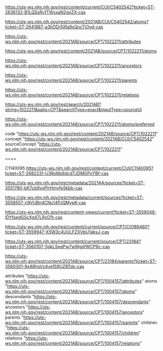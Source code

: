 https://uts-ws.nlm.nih.gov/rest/content/current/CUI/C5402542?ticket=ST-2636132-B1LQSsRvfTWxxaN2gvZX-cas

https://uts-ws.nlm.nih.gov/rest/content/2021AB/CUI/C5402542/atoms?ticket=ST-2641887-a3hDDrSjRa9sQncTiOvd-cas

https://uts-ws.nlm.nih.gov/rest/content/2021AB/source/CPT/1022211/attributes

https://uts-ws.nlm.nih.gov/rest/content/2021AB/source/CPT/1022211/atoms

https://uts-ws.nlm.nih.gov/rest/content/2021AB/source/CPT/1022211/ancestors

https://uts-ws.nlm.nih.gov/rest/content/2021AB/source/CPT/1022211/parents

https://uts-ws.nlm.nih.gov/rest/content/2021AB/source/CPT/1022211/relations

https://uts-ws.nlm.nih.gov/rest/search/2021AB?string=1022211&sabs=CPT&searchType=exact&inputType=sourceUi

https://uts-ws.nlm.nih.gov/rest/content/2021AB/source/CPT/1022211/atoms/preferred

code	"https://uts-ws.nlm.nih.gov/rest/content/2021AB/source/CPT/1022211"
concept	"https://uts-ws.nlm.nih.gov/rest/content/2021AB/CUI/C5402542"
sourceConcept	"https://uts-ws.nlm.nih.gov/rest/content/2021AB/source/CPT/1022211"

====

C1140095 
https://uts-ws.nlm.nih.gov/rest/content/current/CUI/C1140095?ticket=ST-2682231-U3RsMs6dcdTJDMGPxYBf-cas

https://uts-ws.nlm.nih.gov/rest/metadata/2021AA/sources?ticket=ST-3551780-bK7cb9voPirHmyfp5kbb-cas

https://uts-ws.nlm.nih.gov/rest/metadata/current/sources?ticket=ST-3558557-ri9VUBn4CNu14PJQMypK-cas

https://uts-ws.nlm.nih.gov/rest/content-views/current?ticket=ST-3559049-lDYfsedGScXg47LRxO1t-cas

https://uts-ws.nlm.nih.gov/rest/content/current/source/CPT/C0186460?ticket=ST-3559947-X5W3c4UULFZXVbU1aksJ-cas

https://uts-ws.nlm.nih.gov/rest/content/current/source/CPT/23184?ticket=ST-3560107-5gkLSpePw7wWgqfWCP9c-cas

https://uts-ws.nlm.nih.gov/rest/content/2021AB/source/CPT/23184/parents?ticket=ST-3560301-9xARhsVz4ye159UZBTdx-cas

attributes	"https://uts-ws.nlm.nih.gov/rest/content/2021AB/source/CPT/1004157/attributes"
atoms	"https://uts-ws.nlm.nih.gov/rest/content/2021AB/source/CPT/1004157/atoms"
descendants	"https://uts-ws.nlm.nih.gov/rest/content/2021AB/source/CPT/1004157/descendants"
ancestors	"https://uts-ws.nlm.nih.gov/rest/content/2021AB/source/CPT/1004157/ancestors"
parents	"https://uts-ws.nlm.nih.gov/rest/content/2021AB/source/CPT/1004157/parents"
children	"https://uts-ws.nlm.nih.gov/rest/content/2021AB/source/CPT/1004157/children"
relations	"https://uts-ws.nlm.nih.gov/rest/content/2021AB/source/CPT/1004157/relations"
